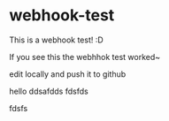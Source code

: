 # webhook-test
This is a webhook test! :D

If you see this the webhhok test worked~

edit locally and push it to github

hello
ddsafdds
fdsfds

fdsfs
